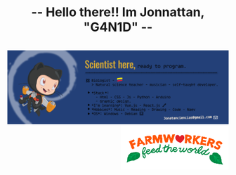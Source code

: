 <!DOCTYPE html>
<html lang="en">
<head>
<meta charset="utf-8" />
<meta name="generator" content="Geany 1.38" />
</head>

<body>
	<h1 align="center">-- Hello there!! Im Jonnattan, "G4N1D" --</h1>
	<br>
	<div align="center">
		<img max-width="800" src="https://github.com/Jonatanciencias/Jonatanciencias/blob/360ef49dbbef24822393d34bf804e0a0e47d7fed/GitHub%20Banner.png"/>
	</div>
	<img height="100" alt="gif" align="right" src="https://github.com/Jonatanciencias/Jonatanciencias/blob/0ca463b58204cd6cf31eb1ffd70df27b8ee58645/Farmer.gif"/>

</body>

</html>
